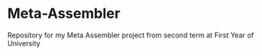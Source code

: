 # Meta-Assembler
Repository for my Meta Assembler project from second term at First Year of University
